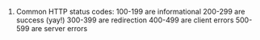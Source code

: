 1) Common HTTP status codes:
100-199 are informational
200-299 are success (yay!)
300-399 are redirection
400-499 are client errors
500-599 are server errors
